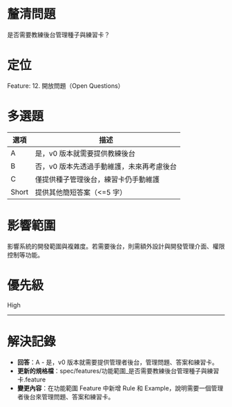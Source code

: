 # 釐清問題

是否需要教練後台管理種子與練習卡？

# 定位

Feature: 12. 開放問題（Open Questions）

# 多選題

| 選項 | 描述 |
|---|---|
| A | 是，v0 版本就需要提供教練後台 |
| B | 否，v0 版本先透過手動維護，未來再考慮後台 |
| C | 僅提供種子管理後台，練習卡仍手動維護 |
| Short | 提供其他簡短答案（<=5 字）|

# 影響範圍

影響系統的開發範圍與複雜度。若需要後台，則需額外設計與開發管理介面、權限控制等功能。

# 優先級

High

---
# 解決記錄

- **回答**：A - 是，v0 版本就需要提供管理者後台，管理問題、答案和練習卡。
- **更新的規格檔**：spec/features/功能範圍_是否需要教練後台管理種子與練習卡.feature
- **變更內容**：在功能範圍 Feature 中新增 Rule 和 Example，說明需要一個管理者後台來管理問題、答案和練習卡。